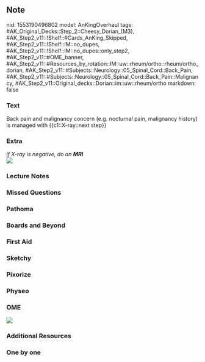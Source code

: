 ## Note
nid: 1553190496802
model: AnKingOverhaul
tags: #AK_Original_Decks::Step_2::Cheesy_Dorian_(M3), #AK_Step2_v11::!Shelf::#Cards_AnKing_Skipped, #AK_Step2_v11::!Shelf::IM::no_dupes, #AK_Step2_v11::!Shelf::IM::no_dupes::only_step2, #AK_Step2_v11::#OME_banner, #AK_Step2_v11::#Resources_by_rotation::IM::uw::rheum/ortho::rheum/ortho_dorian, #AK_Step2_v11::#Subjects::Neurology::05_Spinal_Cord::Back_Pain, #AK_Step2_v11::#Subjects::Neurology::05_Spinal_Cord::Back_Pain::Malignancy, #AK_Step2_v11::Original_decks::Dorian::im::uw::rheum/ortho
markdown: false

### Text
Back pain and malignancy concern (e.g. nocturnal pain, malignancy history) is managed with {{c1::X-ray::next step}}

### Extra
<div>
  <div>
    <i>if X-ray is negative, do an <b>MRI</b></i>
  </div>
</div>
<div>
  <i><b><img src="paste-863984211197955.jpg"></b></i>
</div>

### Lecture Notes


### Missed Questions


### Pathoma


### Boards and Beyond


### First Aid


### Sketchy


### Pixorize


### Physeo


### OME
<div class="ome-widget">
  <a href="https://onlinemeded.org?ref=anki"><img src=
  "_OME_AnkiFlashcards_General_4.png"></a>
</div>

### Additional Resources


### One by one

